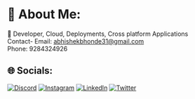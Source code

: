 
# 💫 About Me:
🚀 Developer, Cloud, Deployments, Cross platform Applications
<br> Contact- Email: abhishekbhonde31@gmail.com <br>
                     Phone: 9284324926


## 🌐 Socials:
[![Discord](https://img.shields.io/badge/Discord-%237289DA.svg?logo=discord&logoColor=white)](https://discord.gg/abhishekbhonde#7030) [![Instagram](https://img.shields.io/badge/Instagram-%23E4405F.svg?logo=Instagram&logoColor=white)]() [![LinkedIn](https://img.shields.io/badge/LinkedIn-%230077B5.svg?logo=linkedin&logoColor=white)](https://www.linkedin.com/in/abhishek-bhonde-ba501a22a/) [![Twitter](https://img.shields.io/badge/Twitter-%231DA1F2.svg?logo=Twitter&logoColor=white)](https://twitter.com/bhonde_abhishek) 

